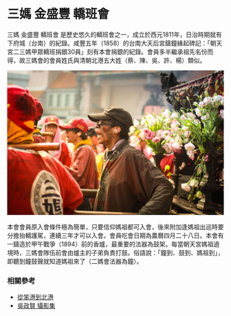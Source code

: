# 三媽 金盛豐 轎班會

三媽 金盛豐 轎班會 是歷史悠久的轎班會之一，成立於西元1811年，日治時期就有下府城（台南）的紀錄。咸豐五年（1858）的台南大天后宮鑄鐘緣起碑記：「朝天宮二三媽甲眾轎班捐銀30員」刻有本會捐銀的紀錄。會員多半繼承祖先名份而得，故三媽會的會員姓氏與清朝北港五大姓（蔡、陳、吳、許、楊）類似。

![2013年 三媽 金盛豐 轎班會 入廟（吳政賢 攝）](img/001.jpg)

本會會員原入會條件極為簡單，只要信仰媽祖都可入會，後來附加逢媽祖出巡時要分擔抬轎護駕，連續三年才可以入會。會員吃會日期為農曆四月二十八日。本會有一鑄造於甲午戰爭（1894）前的香爐，最重要的法器為鼓架。每當朝天宮媽祖遶境時，三媽會隊伍前會由爐主的子弟負責打鼓。俗語說：「鐘到、鼓到、媽祖到」，即聽到鐘鼓聲就知道媽祖來了（二媽會法器為鐘）。

### 相關參考
* [從笨港到北港](http://www.cuy.ylc.edu.tw/~cuy14/eBook/ch3-4.htm)
* [吳政賢 攝影集](https://www.facebook.com/comdan66)

